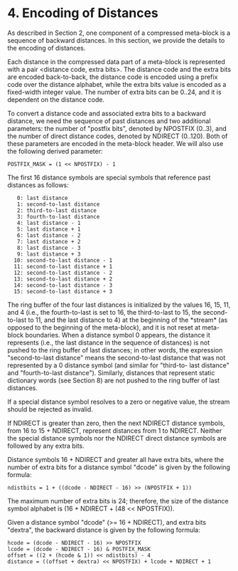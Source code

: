 # 4.  Encoding of Distances

As described in Section 2, one component of a compressed meta-block is a sequence of backward distances.  In this section, we provide the details to the encoding of distances.

Each distance in the compressed data part of a meta-block is represented with a pair &lt;distance code, extra bits&gt;.  The distance code and the extra bits are encoded back-to-back, the distance code is encoded using a prefix code over the distance alphabet, while the extra bits value is encoded as a fixed-width integer value.  The number of extra bits can be 0..24, and it is dependent on the distance code.

To convert a distance code and associated extra bits to a backward distance, we need the sequence of past distances and two additional parameters: the number of "postfix bits", denoted by NPOSTFIX \(0..3\), and the number of direct distance codes, denoted by NDIRECT \(0..120\). Both of these parameters are encoded in the meta-block header.  We will also use the following derived parameter:

```
POSTFIX_MASK = (1 << NPOSTFIX) - 1
```

The first 16 distance symbols are special symbols that reference past distances as follows:

```
   0: last distance
   1: second-to-last distance
   2: third-to-last distance
   3: fourth-to-last distance
   4: last distance - 1
   5: last distance + 1
   6: last distance - 2
   7: last distance + 2
   8: last distance - 3
   9: last distance + 3
  10: second-to-last distance - 1
  11: second-to-last distance + 1
  12: second-to-last distance - 2
  13: second-to-last distance + 2
  14: second-to-last distance - 3
  15: second-to-last distance + 3
```

The ring buffer of the four last distances is initialized by the values 16, 15, 11, and 4 \(i.e., the fourth-to-last is set to 16, the third-to-last to 15, the second-to-last to 11, and the last distance to 4\) at the beginning of the \*stream\* \(as opposed to the beginning of the meta-block\), and it is not reset at meta-block boundaries. When a distance symbol 0 appears, the distance it represents \(i.e., the last distance in the sequence of distances\) is not pushed to the ring buffer of last distances; in other words, the expression "second-to-last distance" means the second-to-last distance that was not represented by a 0 distance symbol \(and similar for "third-to- last distance" and "fourth-to-last distance"\).  Similarly, distances that represent static dictionary words \(see Section 8\) are not pushed to the ring buffer of last distances.

If a special distance symbol resolves to a zero or negative value, the stream should be rejected as invalid.

If NDIRECT is greater than zero, then the next NDIRECT distance symbols, from 16 to 15 + NDIRECT, represent distances from 1 to NDIRECT.  Neither the special distance symbols nor the NDIRECT direct distance symbols are followed by any extra bits.

Distance symbols 16 + NDIRECT and greater all have extra bits, where the number of extra bits for a distance symbol "dcode" is given by the following formula:

```
ndistbits = 1 + ((dcode - NDIRECT - 16) >> (NPOSTFIX + 1))
```

   The maximum number of extra bits is 24; therefore, the size of the distance symbol alphabet is \(16 + NDIRECT + \(48 &lt;&lt; NPOSTFIX\)\).

Given a distance symbol "dcode" \(&gt;= 16 + NDIRECT\), and extra bits "dextra", the backward distance is given by the following formula:

```
hcode = (dcode - NDIRECT - 16) >> NPOSTFIX
lcode = (dcode - NDIRECT - 16) & POSTFIX_MASK
offset = ((2 + (hcode & 1)) << ndistbits) - 4
distance = ((offset + dextra) << NPOSTFIX) + lcode + NDIRECT + 1
```



